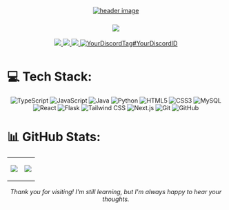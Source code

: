 
<p align="center">
  <a href="https://priyansu.vercel.app/">
    <img src="https://github.com/PriyansuMaurya/PriyansuMaurya/assets/101447544/ede44121-f50e-492d-808b-1241be6a2077" alt="header image"/>
  </a>
  
 

</p>

<p align="center" style="padding: 10px;">
  <img src="https://api.visitorbadge.io/api/visitors?path=https%3A%2F%2Fgithub.com%2FPriyansuMauryal%2FPriyansuMaurya&label=VISITORS&labelColor=%65000&countColor=%FFFFFF" />
  <br><br>
  <a href="https://twitter.com/PrianshuMaurya">
  <img src="https://img.shields.io/badge/Twitter-1B1D2A?style=for-the-badge&logo=x&logoColor=FFFFFF" />
</a>
<a href="https://www.linkedin.com/in/priyanshu-maurya/">
  <img src="https://img.shields.io/badge/LinkedIn-1B1D2A?style=for-the-badge&logo=linkedin&logoColor=FFFFFF" />
</a>
<a href="mailto:pr17anshu@gmail.com">
  <img src="https://img.shields.io/badge/Gmail-1B1D2A?style=for-the-badge&logo=gmail&logoColor=FFFFFF" />
</a>
<a href="https://priyansu-maurya.medium.com/">
  <img src="https://img.shields.io/badge/Medium-1B1D2A?style=for-the-badge&logo=medium&logoColor=FFFFFF" alt="YourDiscordTag#YourDiscordID" />
</a>
</p>



<!-- > **Let my projects speak about me** -->

<!-- ## Projects 👨‍💻


### <img src="https://ytmp.itsvg.in/PicsArt_11-13-11.55.52.png" width="16px" />  YTMP : YouTube Music Player 
[YTMP : YouTube Music Player]() is the First and the Only YouTube Music Player that lets you play any youtube video as audio with tons of features such as Background play, Playlist merger, No Ads, and many more for free while saving up to 98% of your data.

### <img src="https://capturemytweet.in/logo.png" width="16px" />  Capture my Tweet
Presenting [Capture my Tweet]() , Turn your tweets into wonderful images and post them anywhere! Tons of Features and Customisations, all for free ! 

### <img src="https://metaseo.itsvg.in/logo.png" width="16px" />  metaSEO : Meta tags for best SEO
[metaSEO]() lets you generate meta tags in one click for the best SEO of your website, rank high in search results, and appear unique when someone shares your link!

### <img src="https://visitcount.itsvg.in/logo.png" width="16px" />  Visit Count Pro
[Visit Count Pro]() is More than just a Visit Counter. Best Customization, Realtime Analytics, Best No-Code Solution, Works everywhere, all for free !

### <img src="https://gprm.itsvg.in/logo.png" width="16px" />  GPRM : GitHub Profile ReadMe Maker
[GPRM]() is the Best Profile Generator, Create your perfect GitHub Profile ReadMe in the best possible way. Lots of features and tools included, all for free !

### <img src="https://blazeup.itsvg.in/logo.png" width="16px" /> BlazeUp
[BlazeUp]() provides Blazzzing fast responses directly to your inbox. Endless Integrations, Countless awesome things to do with BlazeUp. -->


# 💻 Tech Stack:

<p align="center">
  <img src="https://img.shields.io/badge/typescript-%23007ACC.svg?style=for-the-badge&logo=typescript&logoColor=white" alt="TypeScript" />
  <img src="https://img.shields.io/badge/javascript-%23323330.svg?style=for-the-badge&logo=javascript&logoColor=%23F7DF1E" alt="JavaScript" />
  <img src="https://img.shields.io/badge/java-%23ED8B00.svg?style=for-the-badge&logo=java&logoColor=white" alt="Java" />
  <img src="https://img.shields.io/badge/python-3670A0?style=for-the-badge&logo=python&logoColor=ffdd54" alt="Python" />
  <img src="https://img.shields.io/badge/html5-%23E34F26.svg?style=for-the-badge&logo=html5&logoColor=white" alt="HTML5" />
  <img src="https://img.shields.io/badge/css3-%231572B6.svg?style=for-the-badge&logo=css3&logoColor=white" alt="CSS3" />
  <img src="https://img.shields.io/badge/mysql-%2300f.svg?style=for-the-badge&logo=mysql&logoColor=white" alt="MySQL" />
  <img src="https://img.shields.io/badge/react-%2320232a.svg?style=for-the-badge&logo=react&logoColor=%2361DAFB" alt="React" />
  <img src="https://img.shields.io/badge/flask-%23000.svg?style=for-the-badge&logo=flask&logoColor=white" alt="Flask" />
  <img src="https://img.shields.io/badge/tailwindcss-%2338B2AC.svg?style=for-the-badge&logo=tailwind-css&logoColor=white" alt="Tailwind CSS" />
  <img src="https://img.shields.io/badge/next.js-%23000000.svg?style=for-the-badge&logo=nextdotjs&logoColor=white" alt="Next.js" />
  <img src="https://img.shields.io/badge/git-%23F05032.svg?style=for-the-badge&logo=git&logoColor=white" alt="Git" />
  <img src="https://img.shields.io/badge/github-%23121011.svg?style=for-the-badge&logo=github&logoColor=white" alt="GitHub" />
</p>




# 📊 GitHub Stats:

<table align="center">
  <tr>
    <td>
      <p align="center">
        <img src="https://github-readme-streak-stats.herokuapp.com/?user=PriyansuMaurya&theme=dark&hide_border=false" />
      </p>
    </td>
    <td>
      <p align="center">
        <img src="https://github-readme-stats.vercel.app/api/top-langs/?username=PriyansuMaurya&theme=dark&hide_border=false&include_all_commits=true&count_private=true&layout=compact" />
      </p>
    </td>
  </tr>
</table>


<div align="center">

*Thank you for visiting! I'm still learning, but I'm always happy to hear your thoughts.*


</div>

<!-- ``` java
if (codeWorking){
            while (codeQuality < perfectCode){
                codeQuality++;
            }
        }
``` -->

<!-- 
<p align="right">
  <a href="https://visitcount.itsvg.in">
    <img src="https://visitcount.itsvg.in/api?id=PriyansuMaurya&icon=" height=30 width=180/>
  </a>
</p> -->


<!-- 
<p align="center">
  <br/>
 ||||||||||||------------^v^v^v^v^v^v^v^v^v^v^v^v^v^v^v^v^v^v^v^v^v^v^v^v^v^v^v^v^v^------------||||||||||||
</p> -->



